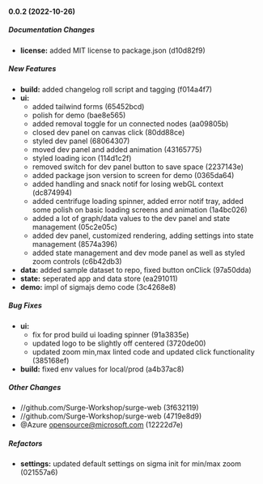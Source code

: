 #### 0.0.2 (2022-10-26)

##### Documentation Changes

* **license:**  added MIT license to package.json (d10d82f9)

##### New Features

* **build:**  added changelog roll script and tagging (f014a4f7)
* **ui:**
  *  added tailwind forms (65452bcd)
  *  polish for demo (bae8e565)
  *  added removal toggle for un connected nodes (aa09805b)
  *  closed dev panel on canvas click (80dd88ce)
  *  styled dev panel (68064307)
  *  moved dev panel and added animation (43165775)
  *  styled loading icon (114d1c2f)
  *  removed switch for dev panel button to save space (2237143e)
  *  added package json version to screen for demo (0365da64)
  *  added handling and snack notif for losing webGL context (dc874994)
  *  added centrifuge loading spinner, added error notif tray, added some polish on basic loading screens and animation (1a4bc026)
  *  added a lot of graph/data values to the dev panel and state management (05c2e05c)
  *  added dev panel, customized rendering, adding settings into state management (8574a396)
  *  added state management and dev mode panel as well as styled zoom controls (c6b42db3)
* **data:**  added sample dataset to repo, fixed button onClick (97a50dda)
* **state:**  seperated app and data store (ea291011)
* **demo:**  impl of sigmajs demo code (3c4268e8)

##### Bug Fixes

* **ui:**
  *  fix for prod build ui loading spinner (91a3835e)
  *  updated logo to be slightly off centered (3720de00)
  *  updated zoom min,max linted code and updated click functionality (385168ef)
* **build:**  fixed env values for local/prod (a4b37ac8)

##### Other Changes

* //github.com/Surge-Workshop/surge-web (3f632119)
* //github.com/Surge-Workshop/surge-web (4719e8d9)
*  @Azure opensource@microsoft.com (12222d7e)

##### Refactors

* **settings:**  updated default settings on sigma init for min/max zoom (021557a6)

